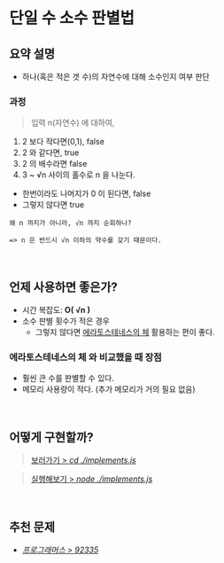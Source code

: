 # 단일 수 소수 판별법

## 요약 설명
- 하나(혹은 적은 갯 수)의 자연수에 대해 소수인지 여부 판단

### 과정

> 입력 n(자연수) 에 대하여,

1. 2 보다 작다면(0,1), false
2. 2 와 같다면, true
3. 2 의 배수라면 false
4. 3 ~ √n 사이의 홀수로 n 을 나눈다.
  - 한번이라도 나머지가 0 이 된다면, false
  - 그렇지 않다면 true

```
왜 n 까지가 아니라, √n 까지 순회하나?

=> n 은 반드시 √n 이하의 약수를 갖기 때문이다.
```

<br/>

## 언제 사용하면 좋은가?
- 시간 복잡도: **O( √n )**
- 소수 판별 횟수가 적은 경우 
  - 그렇지 않다면 [에라토스테네스의 체](https://github.com/TransparentDeveloper/MOZARAM/blob/main/algorithm/sieve-of-eratosthenes/README.md) 활용하는 편이 좋다.

### **에라토스테네스의 체** 와 비교했을 때 장점
- 훨씬 큰 수를 판별할 수 있다.
- 메모리 사용량이 적다. (추가 메모리가 거의 필요 없음)

<br/>

## 어떻게 구현할까?

> [보러가기 > _cd ./implements.js_](https://github.com/TransparentDeveloper/MOZARAM/blob/main/algorithm/단일_수_소수_판별법/implement.js)

> [실행해보기 > _node ./implements.js_](https://www.typescriptlang.org/play/?#code/PQKhAJAumwfcfQYwcBhD5B8M4BjrwmAKCwMwK4B2AxgC4CWA9oeOQM4AKATuQLYCmAFIQJTgDeWcLVzhu4ADzgATHybtS+JjVwBDADZ12QkWJoBeQzLkKlNUk3zbh5UeICkM8If3gADCcXLwazdfA6xNR0pOB0AI5Moa4AsqqkABYAdLjqlJRMnHGJSRFR3Dw8OMK4GWLqCrTO4ADMANxVEq55pA3k4ADUrrI6Nrjc9uQuHuDyXioaWjo6Y2bgFlZYAL44OEGEdJQVSWkA5pz0zGxcsnzAwMKAoOTggKgTgIMD4IA5s4CkHQBc85ba65vbeweMLA4nAAjDVCuBzldbg8Xu8Fl9glt2DtKPtDoCuABONw44GY8GQ8DXe5PN4fRbfJEotEA44g4HAgAsDOBBIuROhpLhnzWiN+qP+RyBrLO7OJMLJvimlP5NKFJwArGyoSTYT5JgiNlS-ui6QB2ZmMgAceqVopVEveUs1P2ROtpwpxTudyo5qslGqAA)

<br/>

## 추천 문제
- [_프로그래머스 > 92335_](https://school.programmers.co.kr/learn/courses/30/lessons/92335)

<br/>
